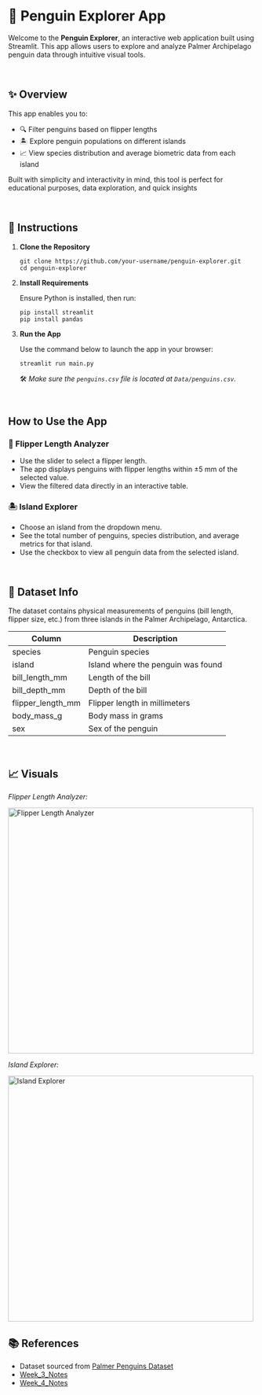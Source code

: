 # 🐧 Penguin Explorer App

Welcome to the **Penguin Explorer**, an interactive web application built using Streamlit. This app allows users to explore and analyze Palmer Archipelago penguin data through intuitive visual tools.

<br>

## ✨ Overview

This app enables you to:

- 🔍 Filter penguins based on flipper lengths
- 🏝️ Explore penguin populations on different islands
- 📈 View species distribution and average biometric data from each island

Built with simplicity and interactivity in mind, this tool is perfect for educational purposes, data exploration, and quick insights

<br>

## 🚀 Instructions

1. **Clone the Repository**
    ```
    git clone https://github.com/your-username/penguin-explorer.git
    cd penguin-explorer
    ```

2. **Install Requirements**

    Ensure Python is installed, then run:
    ```
    pip install streamlit
    pip install pandas
    ```

3. **Run the App**

    Use the command below to launch the app in your browser:
    ```
    streamlit run main.py
    ```
    🛠 *Make sure the `penguins.csv` file is located at `Data/penguins.csv`.*

<br>

## How to Use the App

### 🐧 Flipper Length Analyzer

- Use the slider to select a flipper length.
- The app displays penguins with flipper lengths within ±5 mm of the selected value.
- View the filtered data directly in an interactive table.

### 🏝️ Island Explorer

- Choose an island from the dropdown menu.
- See the total number of penguins, species distribution, and average metrics for that island.
- Use the checkbox to view all penguin data from the selected island.


<br>

## 🧠 Dataset Info

The dataset contains physical measurements of penguins (bill length, flipper size, etc.) from three islands in the Palmer Archipelago, Antarctica.

| Column             | Description                        |
|--------------------|------------------------------------|
| species            | Penguin species                    |
| island             | Island where the penguin was found |
| bill_length_mm     | Length of the bill                 |
| bill_depth_mm      | Depth of the bill                  |
| flipper_length_mm  | Flipper length in millimeters      |
| body_mass_g        | Body mass in grams                 |
| sex                | Sex of the penguin                 |

<br>

## 📈 Visuals

*Flipper Length Analyzer:*

<img src="https://github.com/user-attachments/assets/b61d2593-8413-4ecd-8e76-ae151245e346" alt="Flipper Length Analyzer" width="500">

*Island Explorer:*

<img src="https://github.com/user-attachments/assets/d44cc8fa-89bb-4ddf-a645-2f325c915640" alt="Island Explorer" width="500">

<br>

## 📚 References

- Dataset sourced from [Palmer Penguins Dataset](https://github.com/allisonhorst/palmerpenguins)
- [Week_3_Notes](https://github.com/wsteadman/Steadman-Data-Science-Portfolio/blob/main/Notes/Week%203/Week_3_2_streamlit_IN-CLASS.py)
- [Week_4_Notes](https://github.com/wsteadman/Steadman-Data-Science-Portfolio/blob/main/Notes/Week%204/Week_4_2_streamlit_data_IN-CLASS.py)

<br>

